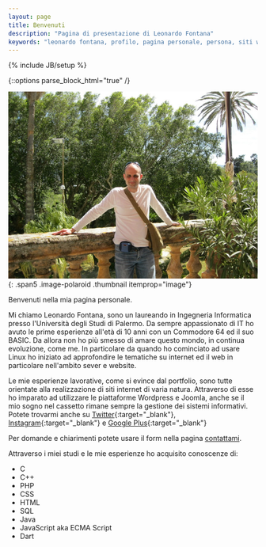```yaml
---
layout: page
title: Benvenuti
description: "Pagina di presentazione di Leonardo Fontana"
keywords: "leonardo fontana, profilo, pagina personale, persona, siti web, website"
---
```

{% include JB/setup %}

{::options parse_block_html="true" /}
<div class="row-fluid" itemscope itemtype="http://schema.org/Person">

![Immagine Profilo](assets/images/profilo.jpg){: .span5 .image-polaroid .thumbnail itemprop="image"}

Benvenuti nella mia pagina personale.

Mi chiamo <span itemprop="name">Leonardo Fontana</span>, sono un laureando in <span itemprop="alumniOf">Ingegneria Informatica presso l'Università degli Studi di Palermo</span>.
Da sempre appassionato di IT ho avuto le prime esperienze all'età di 10 anni con un Commodore 64 ed il suo BASIC. Da allora non ho più smesso di amare questo mondo, in continua evoluzione, come me. In particolare da quando ho cominciato ad usare Linux ho iniziato ad approfondire le tematiche su internet ed il web in particolare nell'ambito sever e website.

Le mie esperienze lavorative, come si evince dal portfolio, sono tutte orientate alla realizzazione di siti internet di varia natura. Attraverso di esse ho imparato ad utilizzare le piattaforme Wordpress e Joomla, anche se il mio sogno nel cassetto rimane sempre la gestione dei sistemi informativi.
Potete trovarmi anche su [Twitter](https://twitter.com/tetsuo2501){:target="_blank"}, [Instagram](http://instagram.com/leonardofontana){:target="_blank"} e [Google Plus](https://plus.google.com/+LeonardoFontana/?rel=author"){:target="_blank"}

Per domande e chiarimenti potete usare il form nella pagina [contattami](\contattami.html).
<meta itemprop="birthDate" datetime="1979-08-10">
</div>

Attraverso i miei studi e le mie esperienze ho acquisito conoscenze di:

* C
* C++
* PHP
* CSS
* HTML
* SQL
* Java
* JavaScript aka ECMA Script
* Dart

